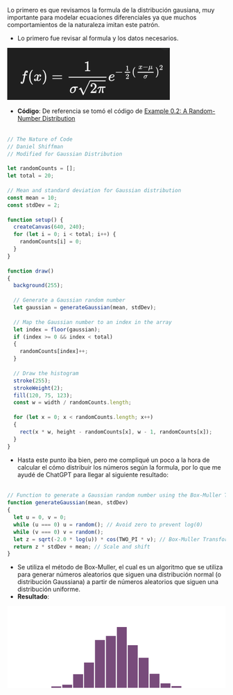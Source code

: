 Lo primero es que revisamos la formula de la distribución gausiana, muy importante para modelar ecuaciones diferenciales ya que muchos comportamientos de la naturaleza imitan este patrón.
- Lo primero fue revisar al formula y los datos necesarios.
  
![Fórmula de la Distribución Gaussiana](../../../../../src/assets/Unidad01/A05_Img0.png)

- **Código**: De referencia se tomó el código de [Example 0.2: A Random-Number Distribution](https://natureofcode.com/random/#example-02-a-random-number-distribution) 

``` js

// The Nature of Code
// Daniel Shiffman
// Modified for Gaussian Distribution

let randomCounts = [];
let total = 20;

// Mean and standard deviation for Gaussian distribution
const mean = 10;
const stdDev = 2;

function setup() {
  createCanvas(640, 240);
  for (let i = 0; i < total; i++) {
    randomCounts[i] = 0;
  }
}

function draw() 
{
  background(255);

  // Generate a Gaussian random number
  let gaussian = generateGaussian(mean, stdDev);

  // Map the Gaussian number to an index in the array
  let index = floor(gaussian);
  if (index >= 0 && index < total) 
  {
    randomCounts[index]++;
  }

  // Draw the histogram
  stroke(255);
  strokeWeight(2);
  fill(120, 75, 123);
  const w = width / randomCounts.length;

  for (let x = 0; x < randomCounts.length; x++) 
  {
    rect(x * w, height - randomCounts[x], w - 1, randomCounts[x]);
  }
}


```

- Hasta este punto iba bien, pero me compliqué un poco a la hora de calcular el cómo distribuir los números según la formula, por lo que me ayudé de ChatGPT para llegar al siguiente resultado:

``` js

// Function to generate a Gaussian random number using the Box-Muller Transform
function generateGaussian(mean, stdDev) 
{
  let u = 0, v = 0;
  while (u === 0) u = random(); // Avoid zero to prevent log(0)
  while (v === 0) v = random();
  let z = sqrt(-2.0 * log(u)) * cos(TWO_PI * v); // Box-Muller Transform
  return z * stdDev + mean; // Scale and shift
}


```

- Se utiliza el método de Box-Muller, el cual es un algoritmo que se utiliza para generar números aleatorios que siguen una distribución normal (o distribución Gaussiana) a partir de números aleatorios que siguen una distribución uniforme.
- **Resultado**:

![Resultado de la actividad05](../../../../../src/assets/Unidad01/A05_Resultado0.png)
